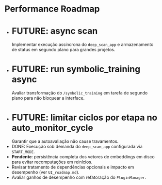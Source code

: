 # Performance Roadmap

- # FUTURE: async scan
  Implementar execução assíncrona do `deep_scan_app` e armazenamento de status em segundo plano para grandes projetos.
- # FUTURE: run symbolic_training async
  Avaliar transformação do `/symbolic_training` em tarefa de segundo plano para não bloquear a interface.
- # FUTURE: limitar ciclos por etapa no auto_monitor_cycle
  Garantir que a autoavaliação não cause travamentos.
- DONE: Execução sob demanda do `deep_scan_app` configurada via `START_MODE`.
- **Pendente**: persistência completa dos vetores de embeddings em disco para evitar recomputações em reinícios.
- Revisar tratamento de dependências opcionais e impacto em desempenho (ver `UI_roadmap.md`).
- Avaliar ganhos de desempenho com refatoração do `PluginManager`.
